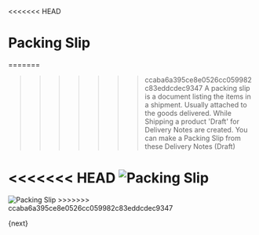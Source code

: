 <<<<<<< HEAD
# Packing Slip

=======
>>>>>>> ccaba6a395ce8e0526cc059982c83eddcdec9347
A packing slip is a document listing the items in a shipment. Usually attached to the goods delivered.
While Shipping a product 'Draft' for Delivery Notes are created.
You can make a Packing Slip from these Delivery Notes (Draft)

<<<<<<< HEAD
<img class="screenshot" alt="Packing Slip" src="/docs/assets/img/stock/packing-slip.png">
=======
<img class="screenshot" alt="Packing Slip" src="{{docs_base_url}}/assets/img/stock/packing-slip.png">
>>>>>>> ccaba6a395ce8e0526cc059982c83eddcdec9347

{next}